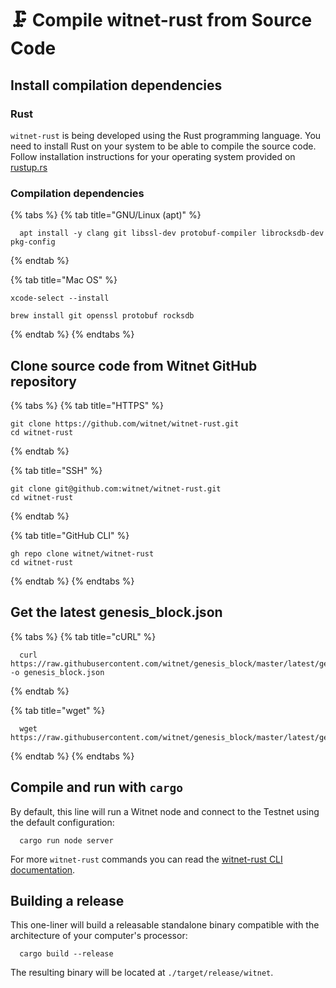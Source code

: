 # 🗜 Compile witnet-rust from Source Code

## Install compilation dependencies

### Rust

`witnet-rust` is being developed using the Rust programming language. You need to install Rust on your system to be able to compile the source code. Follow installation instructions for your operating system provided on [rustup.rs](https://rustup.rs)

### Compilation dependencies

{% tabs %}
{% tab title="GNU/Linux (apt)" %}
```
  apt install -y clang git libssl-dev protobuf-compiler librocksdb-dev pkg-config
```
{% endtab %}

{% tab title="Mac OS" %}
```
xcode-select --install

brew install git openssl protobuf rocksdb
```
{% endtab %}
{% endtabs %}

## Clone source code from Witnet GitHub repository

{% tabs %}
{% tab title="HTTPS" %}
```
git clone https://github.com/witnet/witnet-rust.git
cd witnet-rust
```
{% endtab %}

{% tab title="SSH" %}
```
git clone git@github.com:witnet/witnet-rust.git
cd witnet-rust
```
{% endtab %}

{% tab title="GitHub CLI" %}
```
gh repo clone witnet/witnet-rust
cd witnet-rust
```
{% endtab %}
{% endtabs %}

## Get the latest genesis\_block.json

{% tabs %}
{% tab title="cURL" %}
```
  curl https://raw.githubusercontent.com/witnet/genesis_block/master/latest/genesis_block.json -o genesis_block.json
```
{% endtab %}

{% tab title="wget" %}
```
  wget https://raw.githubusercontent.com/witnet/genesis_block/master/latest/genesis_block.json
```
{% endtab %}
{% endtabs %}

## Compile and run with `cargo`

By default, this line will run a Witnet node and connect to the Testnet using the default configuration:

```
  cargo run node server
```

For more `witnet-rust` commands you can read the [witnet-rust CLI documentation](../node-operators/cli/).

## Building a release

This one-liner will build a releasable standalone binary compatible with the architecture of your computer's processor:

```
  cargo build --release
```

The resulting binary will be located at `./target/release/witnet`.
